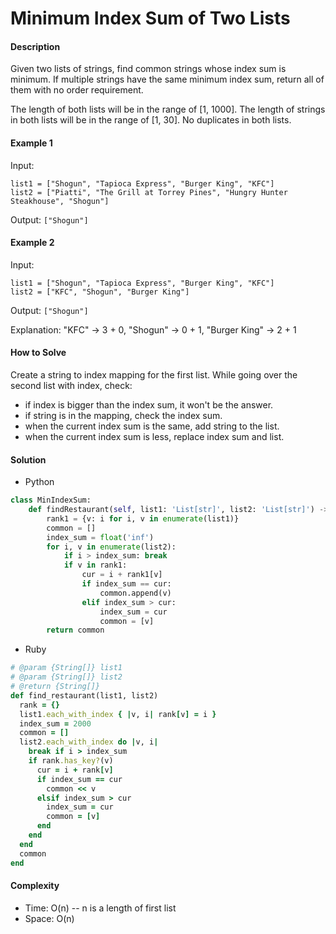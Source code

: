 # Minimum Index Sum of Two Lists

#### Description

Given two lists of strings, find common strings whose index sum is minimum. If multiple strings have the same minimum index sum, return all of them with no order requirement.

The length of both lists will be in the range of [1, 1000].
The length of strings in both lists will be in the range of [1, 30].
No duplicates in both lists.

#### Example 1
Input:

```
list1 = ["Shogun", "Tapioca Express", "Burger King", "KFC"]
list2 = ["Piatti", "The Grill at Torrey Pines", "Hungry Hunter Steakhouse", "Shogun"]
```

Output: `["Shogun"]`

#### Example 2
Input:

```
list1 = ["Shogun", "Tapioca Express", "Burger King", "KFC"]
list2 = ["KFC", "Shogun", "Burger King"]
```

Output: `["Shogun"]`

Explanation: "KFC" -> 3 + 0, "Shogun" -> 0 + 1, "Burger King" -> 2 + 1

#### How to Solve

Create a string to index mapping for the first list.
While going over the second list with index, check:

- if index is bigger than the index sum, it won't be the answer.
- if string is in the mapping, check the index sum.
- when the current index sum is the same, add string to the list.
- when the current index sum is less, replace index sum and list.

#### Solution
- Python

```python
class MinIndexSum:
    def findRestaurant(self, list1: 'List[str]', list2: 'List[str]') -> 'List[str]':
        rank1 = {v: i for i, v in enumerate(list1)}
        common = []
        index_sum = float('inf')
        for i, v in enumerate(list2):
            if i > index_sum: break
            if v in rank1:
                cur = i + rank1[v]
                if index_sum == cur:
                    common.append(v)
                elif index_sum > cur:
                    index_sum = cur
                    common = [v]
        return common
```

- Ruby

```ruby
# @param {String[]} list1
# @param {String[]} list2
# @return {String[]}
def find_restaurant(list1, list2)
  rank = {}
  list1.each_with_index { |v, i| rank[v] = i }
  index_sum = 2000
  common = []
  list2.each_with_index do |v, i|
    break if i > index_sum
    if rank.has_key?(v)
      cur = i + rank[v]
      if index_sum == cur
        common << v
      elsif index_sum > cur
        index_sum = cur
        common = [v]
      end
    end
  end
  common
end
```

#### Complexity
- Time: O(n) -- n is a length of first list
- Space: O(n)